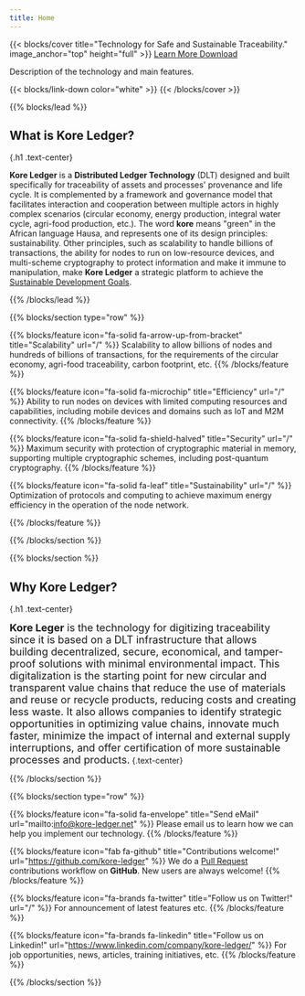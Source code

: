 ```yaml
---
title: Home
---
```


{{< blocks/cover title="Technology for Safe and Sustainable Traceability." image_anchor="top" height="full" >}}
<a class="btn btn-lg btn-primary me-3 mb-4" href="/docs/">
  Learn More <i class="fas fa-arrow-alt-circle-right ms-2"></i>
</a>
<a class="btn btn-lg btn-secondary me-3 mb-4" href="https://github.com/kore-ledger">
  Download <i class="fab fa-github ms-2 "></i>
</a>
<p class="lead mt-5">Description of the technology and main features.</p>
{{< blocks/link-down color="white" >}}
{{< /blocks/cover >}}


{{% blocks/lead %}}

## What is Kore Ledger?
{.h1 .text-center}

**Kore Ledger** is a **Distributed Ledger Technology** (DLT) designed and built specifically for traceability of assets and processes' provenance and life cycle. It is complemented by a framework and governance model that facilitates interaction and cooperation between multiple actors in highly complex scenarios (circular economy, energy production, integral water cycle, agri-food production, etc.). The word **kore** means "green" in the African language Hausa, and represents one of its design principles: sustainability. Other principles, such as scalability to handle billions of transactions, the ability for nodes to run on low-resource devices, and multi-scheme cryptography to protect information and make it immune to manipulation, make **Kore Ledger** a strategic platform to achieve the [Sustainable Development Goals](https://www.un.org/sustainabledevelopment/).

{{% /blocks/lead %}}

{{% blocks/section type="row" %}}

{{% blocks/feature icon="fa-solid fa-arrow-up-from-bracket" title="Scalability" url="/" %}}
Scalability to allow billions of nodes and hundreds of billions of transactions, for the requirements of the circular economy, agri-food traceability, carbon footprint, etc.
{{% /blocks/feature %}}

{{% blocks/feature icon="fa-solid fa-microchip" title="Efficiency" url="/" %}}
Ability to run nodes on devices with limited computing resources and capabilities, including mobile devices and domains such as IoT and M2M connectivity.
{{% /blocks/feature %}}

{{% blocks/feature icon="fa-solid fa-shield-halved" title="Security" url="/" %}}
Maximum security with protection of cryptographic material in memory, supporting multiple cryptographic schemes, including post-quantum cryptography.
{{% /blocks/feature %}}

{{% blocks/feature icon="fa-solid fa-leaf" title="Sustainability" url="/" %}}
Optimization of protocols and computing to achieve maximum energy efficiency in the operation of the node network.

{{% /blocks/feature %}}

{{% /blocks/section %}}


{{% blocks/section %}}

## Why **Kore Ledger**?
{.h1 .text-center}

<font size=4>**Kore Leger** is the technology for digitizing traceability since it is based on a DLT infrastructure that allows building decentralized, secure, economical, and tamper-proof solutions with minimal environmental impact. This digitalization is the starting point for new circular and transparent value chains that reduce the use of materials and reuse or recycle products, reducing costs and creating less waste. It also allows companies to identify strategic opportunities in optimizing value chains, innovate much faster, minimize the impact of internal and external supply interruptions, and offer certification of more sustainable processes and products.</font>
{.text-center}

{{% /blocks/section %}}

{{% blocks/section type="row" %}}

{{% blocks/feature icon="fa-solid fa-envelope" title="Send eMail" url="mailto:info@kore-ledger.net" %}}
Please email us to learn how we can help you implement our technology.
{{% /blocks/feature %}}

{{% blocks/feature icon="fab fa-github" title="Contributions welcome!"
    url="https://github.com/kore-ledger" %}}
We do a [Pull Request](/)
contributions workflow on **GitHub**. New users are always welcome!
{{% /blocks/feature %}}

{{% blocks/feature icon="fa-brands fa-twitter" title="Follow us on Twitter!"
    url="/" %}}
For announcement of latest features etc.
{{% /blocks/feature %}}

{{% blocks/feature icon="fa-brands fa-linkedin" title="Follow us on Linkedin!"
    url="https://www.linkedin.com/company/kore-ledger/" %}}
For job opportunities, news, articles, training initiatives, etc.
{{% /blocks/feature %}}

{{% /blocks/section %}}
